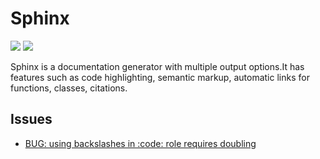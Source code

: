 # Sphinx

[![](https://img.shields.io/badge/Sphinx-docs-green)](https://www.sphinx-doc.org/en/master/)
[![](https://img.shields.io/badge/Sphinx-repo-blue)](https://github.com/sphinx-doc/sphinx)

Sphinx is a documentation generator with multiple output options.It has features such as code highlighting, semantic markup, automatic links for functions, classes, citations.

## Issues

- [BUG: using backslashes in :code: role requires doubling](https://github.com/sphinx-doc/sphinx/issues/11172)
